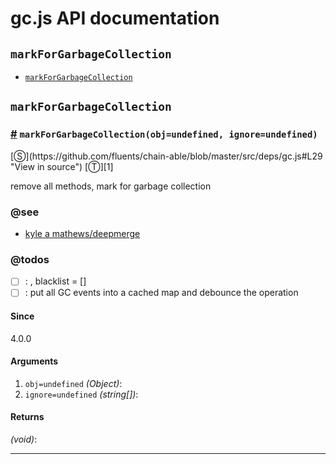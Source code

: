 # gc.js API documentation

<!-- div class="toc-container" -->

<!-- div -->

## `markForGarbageCollection`
* <a href="#markForGarbageCollection">`markForGarbageCollection`</a>

<!-- /div -->

<!-- /div -->

<!-- div class="doc-container" -->

<!-- div -->

## `markForGarbageCollection`

<!-- div -->

<h3 id="markForGarbageCollection"><a href="#markForGarbageCollection">#</a>&nbsp;<code>markForGarbageCollection(obj=undefined, ignore=undefined)</code></h3>
[&#x24C8;](https://github.com/fluents/chain-able/blob/master/src/deps/gc.js#L29 "View in source") [&#x24C9;][1]

remove all methods, mark for garbage collection


### @see 

* <a href="https://github.com/KyleAMathews/deepmerge">kyle a mathews/deepmerge</a>

### @todos 

- [ ] : , blacklist = []
- [ ] : put all GC events into a cached map and debounce the operation
 
#### Since
4.0.0

#### Arguments
1. `obj=undefined` *(Object)*:
2. `ignore=undefined` *(string&#91;&#93;)*:

#### Returns
*(void)*:

---

<!-- /div -->

<!-- /div -->

<!-- /div -->

 [1]: #markforgarbagecollection "Jump back to the TOC."
